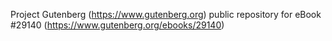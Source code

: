 Project Gutenberg (https://www.gutenberg.org) public repository for eBook #29140 (https://www.gutenberg.org/ebooks/29140)
